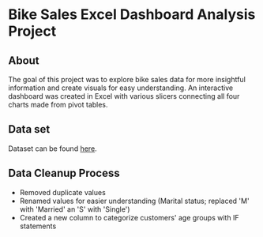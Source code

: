 # Bike Sales Excel Dashboard Analysis Project
## About
The goal of this project was to explore bike sales data for more insightful information and create visuals for easy understanding. An interactive dashboard was created in Excel with various slicers connecting all four charts made from pivot tables.

## Data set
Dataset can be found [here](https://github.com/AlexTheAnalyst/Excel-Tutorial/blob/main/Excel%20Project%20Dataset.xlsx).

## Data Cleanup Process
- Removed duplicate values
- Renamed values for easier understanding (Marital status; replaced 'M' with 'Married' an 'S' with 'Single')
- Created a new column to categorize customers' age groups with IF statements


